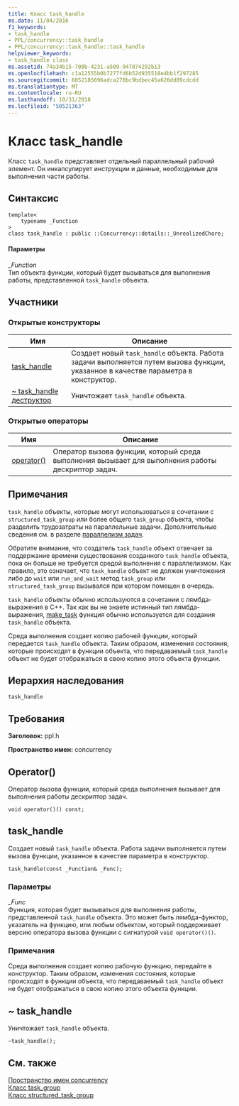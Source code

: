 ```yaml
---
title: Класс task_handle
ms.date: 11/04/2016
f1_keywords:
- task_handle
- PPL/concurrency::task_handle
- PPL/concurrency::task_handle::task_handle
helpviewer_keywords:
- task_handle class
ms.assetid: 74a34b15-708b-4231-a509-947874292b13
ms.openlocfilehash: c1a12555b0b7277fd6b52d935518e4bb1f297285
ms.sourcegitcommit: 6052185696adca270bc9bdbec45a626dd89cdcdd
ms.translationtype: MT
ms.contentlocale: ru-RU
ms.lasthandoff: 10/31/2018
ms.locfileid: "50521363"
---
```

# <a name="taskhandle-class"></a>Класс task_handle

Класс `task_handle` представляет отдельный параллельный рабочий элемент. Он инкапсулирует инструкции и данные, необходимые для выполнения части работы.

## <a name="syntax"></a>Синтаксис

```
template<
    typename _Function
>
class task_handle : public ::Concurrency::details::_UnrealizedChore;
```

#### <a name="parameters"></a>Параметры

*_Function*<br/>
Тип объекта функции, который будет вызываться для выполнения работы, представленной `task_handle` объекта.

## <a name="members"></a>Участники

### <a name="public-constructors"></a>Открытые конструкторы

|Имя|Описание|
|----------|-----------------|
|[task_handle](#ctor)|Создает новый `task_handle` объекта. Работа задачи выполняется путем вызова функции, указанное в качестве параметра в конструктор.|
|[~ task_handle деструктор](#dtor)|Уничтожает `task_handle` объекта.|

### <a name="public-operators"></a>Открытые операторы

|Имя|Описание|
|----------|-----------------|
|[operator()](#task_handle__operator_call)|Оператор вызова функции, который среда выполнения вызывает для выполнения работы дескриптор задач.|

## <a name="remarks"></a>Примечания

`task_handle` объекты, которые могут использоваться в сочетании с `structured_task_group` или более общего `task_group` объекта, чтобы разделить трудозатраты на параллельные задачи. Дополнительные сведения см. в разделе [параллелизм задач](../../../parallel/concrt/task-parallelism-concurrency-runtime.md).

Обратите внимание, что создатель `task_handle` объект отвечает за поддержание времени существования созданного `task_handle` объекта, пока он больше не требуется средой выполнения с параллелизмом. Как правило, это означает, что `task_handle` объект не должен уничтожения либо до `wait` или `run_and_wait` метод `task_group` или `structured_task_group` вызывался при котором помещен в очередь.

`task_handle` объекты обычно используются в сочетании с лямбда-выражения в C++. Так как вы не знаете истинный тип лямбда-выражения, [make_task](concurrency-namespace-functions.md#make_task) функция обычно используется для создания `task_handle` объекта.

Среда выполнения создает копию рабочей функции, который передается `task_handle` объекта. Таким образом, изменения состояния, которые происходят в функции объекта, что передаваемый `task_handle` объект не будет отображаться в свою копию этого объекта функции.

## <a name="inheritance-hierarchy"></a>Иерархия наследования

`task_handle`

## <a name="requirements"></a>Требования

**Заголовок:** ppl.h

**Пространство имен:** concurrency

##  <a name="task_handle__operator_call"></a> Operator()

Оператор вызова функции, который среда выполнения вызывает для выполнения работы дескриптор задач.

```
void operator()() const;

```

##  <a name="task_handle__ctor"></a> task_handle

Создает новый `task_handle` объекта. Работа задачи выполняется путем вызова функции, указанное в качестве параметра в конструктор.

```
task_handle(const _Function& _Func);
```

### <a name="parameters"></a>Параметры

*_Func*<br/>
Функция, которая будет вызываться для выполнения работы, представленной `task_handle` объекта. Это может быть лямбда-функтор, указатель на функцию, или любым объектом, который поддерживает версию оператора вызова функции с сигнатурой `void operator()()`.

### <a name="remarks"></a>Примечания

Среда выполнения создает копию рабочую функцию, передайте в конструктор. Таким образом, изменения состояния, которые происходят в функции объекта, что передаваемый `task_handle` объект не будет отображаться в свою копию этого объекта функции.

##  <a name="dtor"></a> ~ task_handle

Уничтожает `task_handle` объекта.

```
~task_handle();
```

## <a name="see-also"></a>См. также

[Пространство имен concurrency](concurrency-namespace.md)<br/>
[Класс task_group](task-group-class.md)<br/>
[Класс structured_task_group](structured-task-group-class.md)
